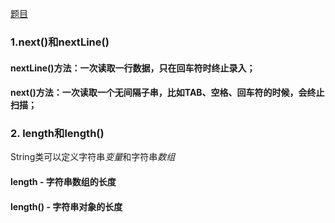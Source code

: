 [题目](https://www.nowcoder.com/practice/8c949ea5f36f422594b306a2300315da?tpId=37&tqId=21224&rp=1&ru=/exam/oj/ta&qru=/exam/oj/ta&sourceUrl=%2Fexam%2Foj%2Fta%3Fdifficulty%3D2%26page%3D1%26pageSize%3D50%26search%3D%26tpId%3D37%26type%3D37&difficulty=2&judgeStatus=undefined&tags=&title=)

### 1.next()和nextLine()
#### nextLine()方法：一次读取一行数据，只在回车符时终止录入；
#### next()方法：一次读取一个无间隔子串，比如TAB、空格、回车符的时候，会终止扫描；

### 2. length和length()
  String类可以定义字符串*变量*和字符串*数组*  
#### length - 字符串数组的长度
#### length() - 字符串对象的长度


